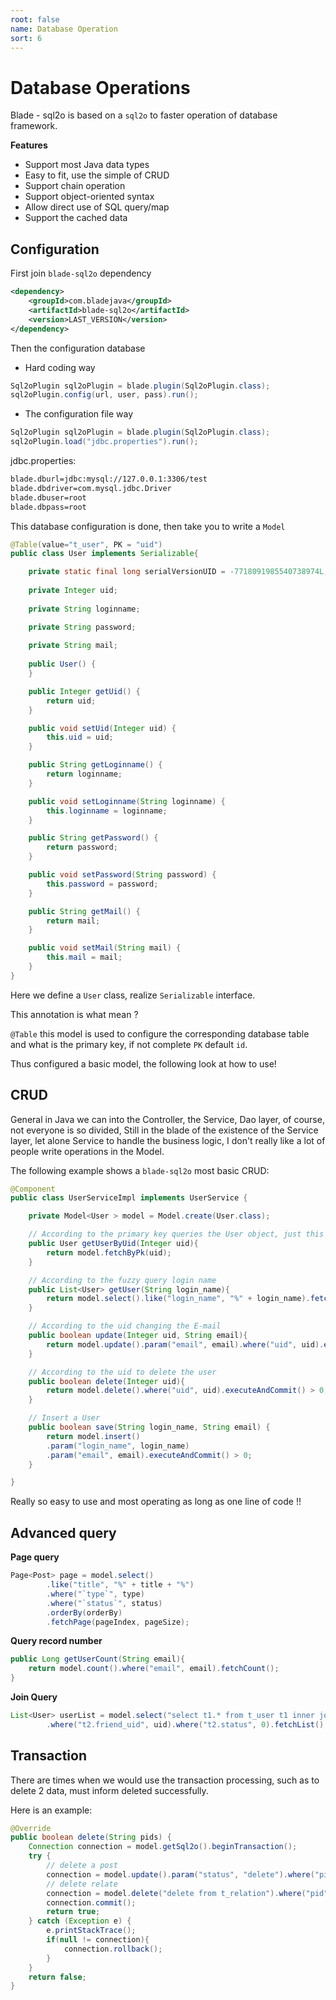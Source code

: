 ```yaml
---
root: false
name: Database Operation
sort: 6
---
```


# Database Operations

Blade - sql2o is based on a `sql2o` to faster operation of database framework.

**Features**

+ Support most Java data types
+ Easy to fit, use the simple of CRUD
+ Support chain operation
+ Support object-oriented syntax
+ Allow direct use of SQL query/map
+ Support the cached data

## Configuration

First join `blade-sql2o` dependency

```xml
<dependency>
	<groupId>com.bladejava</groupId>
	<artifactId>blade-sql2o</artifactId>
	<version>LAST_VERSION</version>
</dependency>
```

Then the configuration database

+ Hard coding way

```java
Sql2oPlugin sql2oPlugin = blade.plugin(Sql2oPlugin.class);
sql2oPlugin.config(url, user, pass).run();
```

+ The configuration file way

```java
Sql2oPlugin sql2oPlugin = blade.plugin(Sql2oPlugin.class);
sql2oPlugin.load("jdbc.properties").run();
```

jdbc.properties:

```sh
blade.dburl=jdbc:mysql://127.0.0.1:3306/test
blade.dbdriver=com.mysql.jdbc.Driver
blade.dbuser=root
blade.dbpass=root
```

This database configuration is done, then take you to write a `Model`

```java
@Table(value="t_user", PK = "uid")
public class User implements Serializable{

	private static final long serialVersionUID = -7718091985540738974L;
	
	private Integer uid;
	
	private String loginname;

	private String password;
	
	private String mail;
	
	public User() {
	}

	public Integer getUid() {
		return uid;
	}

	public void setUid(Integer uid) {
		this.uid = uid;
	}

	public String getLoginname() {
		return loginname;
	}

	public void setLoginname(String loginname) {
		this.loginname = loginname;
	}

	public String getPassword() {
		return password;
	}

	public void setPassword(String password) {
		this.password = password;
	}

	public String getMail() {
		return mail;
	}

	public void setMail(String mail) {
		this.mail = mail;
	}
}
```

Here we define a `User` class, realize `Serializable` interface.

This annotation is what mean ?

`@Table` this model is used to configure the corresponding database table and what is the primary key, if not complete `PK` default `id`.

Thus configured a basic model, the following look at how to use!

## CRUD

General in Java we can into the Controller, the Service, Dao layer, of course, not everyone is so divided,
Still in the blade of the existence of the Service layer, let alone Service to handle the business logic, I don't really like a lot of people write operations in the Model.

The following example shows a `blade-sql2o` most basic CRUD:

```java
@Component
public class UserServiceImpl implements UserService {

    private Model<User > model = Model.create(User.class);

    // According to the primary key queries the User object, just this one line of code！
    public User getUserByUid(Integer uid){
        return model.fetchByPk(uid);
    }

    // According to the fuzzy query login name
    public List<User> getUser(String login_name){
        return model.select().like("login_name", "%" + login_name).fetchList();
    }

    // According to the uid changing the E-mail
    public boolean update(Integer uid, String email){
        return model.update().param("email", email).where("uid", uid).executeAndCommit() > 0;
    }

    // According to the uid to delete the user
    public boolean delete(Integer uid){
        return model.delete().where("uid", uid).executeAndCommit() > 0;
    }

    // Insert a User
    public boolean save(String login_name, String email) {
		return model.insert()
		.param("login_name", login_name)
		.param("email", email).executeAndCommit() > 0;	
    }

}
```

Really so easy to use and most operating as long as one line of code !!

## Advanced query

**Page query**

```java
Page<Post> page = model.select()
        .like("title", "%" + title + "%")
        .where("`type`", type)
        .where("`status`", status)
        .orderBy(orderBy)
        .fetchPage(pageIndex, pageSize);
```

**Query record number**

```java
public Long getUserCount(String email){
    return model.count().where("email", email).fetchCount();
}
```

**Join Query**

```java
List<User> userList = model.select("select t1.* from t_user t1 inner join t_relation t2 on t1.uid=t2.uid")
		.where("t2.friend_uid", uid).where("t2.status", 0).fetchList();
```

## Transaction

There are times when we would use the transaction processing, such as to delete 2 data, must inform deleted successfully.

Here is an example:

```java
@Override
public boolean delete(String pids) {
    Connection connection = model.getSql2o().beginTransaction();
    try {
        // delete a post
        connection = model.update().param("status", "delete").where("pid", pid).execute(connection);
        // delete relate
        connection = model.delete("delete from t_relation").where("pid", pid).execute(connection);
        connection.commit();
        return true;
    } catch (Exception e) {
        e.printStackTrace();
        if(null != connection){
            connection.rollback();
        }
    }
    return false;	
}
```